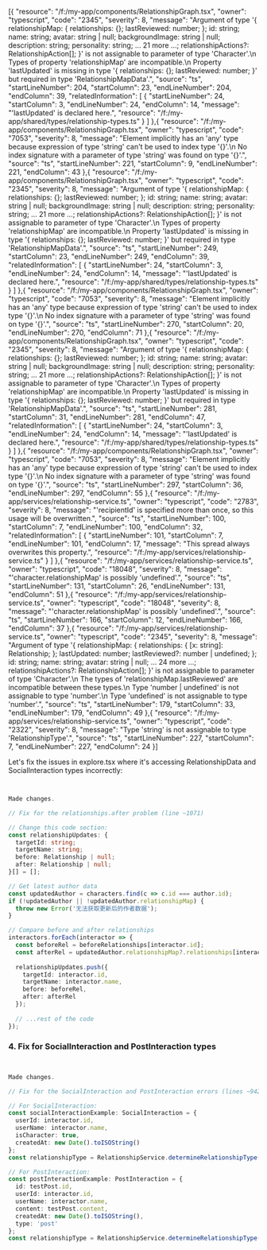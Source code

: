 [{
	"resource": "/f:/my-app/components/RelationshipGraph.tsx",
	"owner": "typescript",
	"code": "2345",
	"severity": 8,
	"message": "Argument of type '{ relationshipMap: { relationships: {}; lastReviewed: number; }; id: string; name: string; avatar: string | null; backgroundImage: string | null; description: string; personality: string; ... 21 more ...; relationshipActions?: RelationshipAction[]; }' is not assignable to parameter of type 'Character'.\n  Types of property 'relationshipMap' are incompatible.\n    Property 'lastUpdated' is missing in type '{ relationships: {}; lastReviewed: number; }' but required in type 'RelationshipMapData'.",
	"source": "ts",
	"startLineNumber": 204,
	"startColumn": 23,
	"endLineNumber": 204,
	"endColumn": 39,
	"relatedInformation": [
		{
			"startLineNumber": 24,
			"startColumn": 3,
			"endLineNumber": 24,
			"endColumn": 14,
			"message": "'lastUpdated' is declared here.",
			"resource": "/f:/my-app/shared/types/relationship-types.ts"
		}
	]
},{
	"resource": "/f:/my-app/components/RelationshipGraph.tsx",
	"owner": "typescript",
	"code": "7053",
	"severity": 8,
	"message": "Element implicitly has an 'any' type because expression of type 'string' can't be used to index type '{}'.\n  No index signature with a parameter of type 'string' was found on type '{}'.",
	"source": "ts",
	"startLineNumber": 221,
	"startColumn": 9,
	"endLineNumber": 221,
	"endColumn": 43
},{
	"resource": "/f:/my-app/components/RelationshipGraph.tsx",
	"owner": "typescript",
	"code": "2345",
	"severity": 8,
	"message": "Argument of type '{ relationshipMap: { relationships: {}; lastReviewed: number; }; id: string; name: string; avatar: string | null; backgroundImage: string | null; description: string; personality: string; ... 21 more ...; relationshipActions?: RelationshipAction[]; }' is not assignable to parameter of type 'Character'.\n  Types of property 'relationshipMap' are incompatible.\n    Property 'lastUpdated' is missing in type '{ relationships: {}; lastReviewed: number; }' but required in type 'RelationshipMapData'.",
	"source": "ts",
	"startLineNumber": 249,
	"startColumn": 23,
	"endLineNumber": 249,
	"endColumn": 39,
	"relatedInformation": [
		{
			"startLineNumber": 24,
			"startColumn": 3,
			"endLineNumber": 24,
			"endColumn": 14,
			"message": "'lastUpdated' is declared here.",
			"resource": "/f:/my-app/shared/types/relationship-types.ts"
		}
	]
},{
	"resource": "/f:/my-app/components/RelationshipGraph.tsx",
	"owner": "typescript",
	"code": "7053",
	"severity": 8,
	"message": "Element implicitly has an 'any' type because expression of type 'string' can't be used to index type '{}'.\n  No index signature with a parameter of type 'string' was found on type '{}'.",
	"source": "ts",
	"startLineNumber": 270,
	"startColumn": 20,
	"endLineNumber": 270,
	"endColumn": 71
},{
	"resource": "/f:/my-app/components/RelationshipGraph.tsx",
	"owner": "typescript",
	"code": "2345",
	"severity": 8,
	"message": "Argument of type '{ relationshipMap: { relationships: {}; lastReviewed: number; }; id: string; name: string; avatar: string | null; backgroundImage: string | null; description: string; personality: string; ... 21 more ...; relationshipActions?: RelationshipAction[]; }' is not assignable to parameter of type 'Character'.\n  Types of property 'relationshipMap' are incompatible.\n    Property 'lastUpdated' is missing in type '{ relationships: {}; lastReviewed: number; }' but required in type 'RelationshipMapData'.",
	"source": "ts",
	"startLineNumber": 281,
	"startColumn": 31,
	"endLineNumber": 281,
	"endColumn": 47,
	"relatedInformation": [
		{
			"startLineNumber": 24,
			"startColumn": 3,
			"endLineNumber": 24,
			"endColumn": 14,
			"message": "'lastUpdated' is declared here.",
			"resource": "/f:/my-app/shared/types/relationship-types.ts"
		}
	]
},{
	"resource": "/f:/my-app/components/RelationshipGraph.tsx",
	"owner": "typescript",
	"code": "7053",
	"severity": 8,
	"message": "Element implicitly has an 'any' type because expression of type 'string' can't be used to index type '{}'.\n  No index signature with a parameter of type 'string' was found on type '{}'.",
	"source": "ts",
	"startLineNumber": 297,
	"startColumn": 36,
	"endLineNumber": 297,
	"endColumn": 55
},{
	"resource": "/f:/my-app/services/relationship-service.ts",
	"owner": "typescript",
	"code": "2783",
	"severity": 8,
	"message": "'recipientId' is specified more than once, so this usage will be overwritten.",
	"source": "ts",
	"startLineNumber": 100,
	"startColumn": 7,
	"endLineNumber": 100,
	"endColumn": 32,
	"relatedInformation": [
		{
			"startLineNumber": 101,
			"startColumn": 7,
			"endLineNumber": 101,
			"endColumn": 17,
			"message": "This spread always overwrites this property.",
			"resource": "/f:/my-app/services/relationship-service.ts"
		}
	]
},{
	"resource": "/f:/my-app/services/relationship-service.ts",
	"owner": "typescript",
	"code": "18048",
	"severity": 8,
	"message": "'character.relationshipMap' is possibly 'undefined'.",
	"source": "ts",
	"startLineNumber": 131,
	"startColumn": 26,
	"endLineNumber": 131,
	"endColumn": 51
},{
	"resource": "/f:/my-app/services/relationship-service.ts",
	"owner": "typescript",
	"code": "18048",
	"severity": 8,
	"message": "'character.relationshipMap' is possibly 'undefined'.",
	"source": "ts",
	"startLineNumber": 166,
	"startColumn": 12,
	"endLineNumber": 166,
	"endColumn": 37
},{
	"resource": "/f:/my-app/services/relationship-service.ts",
	"owner": "typescript",
	"code": "2345",
	"severity": 8,
	"message": "Argument of type '{ relationshipMap: { relationships: { [x: string]: Relationship; }; lastUpdated: number; lastReviewed?: number | undefined; }; id: string; name: string; avatar: string | null; ... 24 more ...; relationshipActions?: RelationshipAction[]; }' is not assignable to parameter of type 'Character'.\n  The types of 'relationshipMap.lastReviewed' are incompatible between these types.\n    Type 'number | undefined' is not assignable to type 'number'.\n      Type 'undefined' is not assignable to type 'number'.",
	"source": "ts",
	"startLineNumber": 179,
	"startColumn": 33,
	"endLineNumber": 179,
	"endColumn": 49
},{
	"resource": "/f:/my-app/services/relationship-service.ts",
	"owner": "typescript",
	"code": "2322",
	"severity": 8,
	"message": "Type 'string' is not assignable to type 'RelationshipType'.",
	"source": "ts",
	"startLineNumber": 227,
	"startColumn": 7,
	"endLineNumber": 227,
	"endColumn": 24
}]











Let's fix the issues in explore.tsx where it's accessing RelationshipData and SocialInteraction types incorrectly:

```typescript


Made changes.

// Fix for the relationships.after problem (line ~1071)

// Change this code section:
const relationshipUpdates: {
  targetId: string;
  targetName: string;
  before: Relationship | null;
  after: Relationship | null;
}[] = [];

// Get latest author data
const updatedAuthor = characters.find(c => c.id === author.id);
if (!updatedAuthor || !updatedAuthor.relationshipMap) {
  throw new Error('无法获取更新后的作者数据');
}

// Compare before and after relationships
interactors.forEach(interactor => {
  const beforeRel = beforeRelationships[interactor.id];
  const afterRel = updatedAuthor.relationshipMap?.relationships[interactor.id] || null;
  
  relationshipUpdates.push({
    targetId: interactor.id,
    targetName: interactor.name,
    before: beforeRel,
    after: afterRel
  });
  
  // ...rest of the code
});
```

### 4. Fix for SocialInteraction and PostInteraction types

```typescript


Made changes.

// Fix for the SocialInteraction and PostInteraction errors (lines ~942 and ~1022)

// For SocialInteraction:
const socialInteractionExample: SocialInteraction = {
  userId: interactor.id,
  userName: interactor.name,
  isCharacter: true,
  createdAt: new Date().toISOString()
};
const relationshipType = RelationshipService.determineRelationshipType(socialInteractionExample);

// For PostInteraction:
const postInteractionExample: PostInteraction = {
  id: testPost.id,
  userId: interactor.id,
  userName: interactor.name,
  content: testPost.content,
  createdAt: new Date().toISOString(),
  type: 'post'
};
const relationshipType = RelationshipService.determineRelationshipType(postInteractionExample);
```

